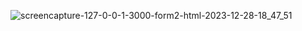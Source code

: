 ![screencapture-127-0-0-1-3000-form2-html-2023-12-28-18_47_51](https://github.com/kanji2001/HTML-form/assets/153625398/85a6ba5c-a95e-49ac-8bfd-5a3888614c1d)
